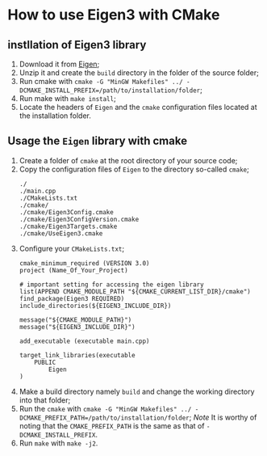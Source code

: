 # How to use Eigen3 with CMake

## instllation of Eigen3 library

1. Download it from [Eigen](http://eigen.tuxfamily.org/index.php?title=Main_Page);
2. Unzip it and create the `build` directory in the folder of the source folder;
3. Run cmake with `cmake -G "MinGW Makefiles" ../ -DCMAKE_INSTALL_PREFIX=/path/to/installation/folder`;
4. Run make with `make install`;
5. Locate the headers of `Eigen` and the `cmake` configuration files located at the installation folder.

## Usage the `Eigen` library with cmake

1. Create a folder of `cmake` at the root directory of your source code;
2. Copy the configuration files of `Eigen` to the directory so-called `cmake`;
    ```
    ./
    ./main.cpp
    ./CMakeLists.txt
    ./cmake/
    ./cmake/Eigen3Config.cmake
    ./cmake/Eigen3ConfigVersion.cmake
    ./cmake/Eigen3Targets.cmake
    ./cmake/UseEigen3.cmake
    ```
3. Configure your `CMakeLists.txt`;
    ```
    cmake_minimum_required (VERSION 3.0)
    project (Name_Of_Your_Project)

    # important setting for accessing the eigen library
    list(APPEND CMAKE_MODULE_PATH "${CMAKE_CURRENT_LIST_DIR}/cmake")
    find_package(Eigen3 REQUIRED)
    include_directories(${EIGEN3_INCLUDE_DIR})

    message("${CMAKE_MODULE_PATH}")
    message("${EIGEN3_INCLUDE_DIR}")

    add_executable (executable main.cpp)

    target_link_libraries(executable 
        PUBLIC
            Eigen
    )
    ```
4. Make a build directory namely `build` and change the working directory into that folder;
5. Run the `cmake` with `cmake -G "MinGW Makefiles" ../ -DCMAKE_PREFIX_PATH=/path/to/installation/folder`;
    *Note* It is worthy of noting that the `CMAKE_PREFIX_PATH` is the same as that of `-DCMAKE_INSTALL_PREFIX`.
5. Run `make` with `make -j2`.